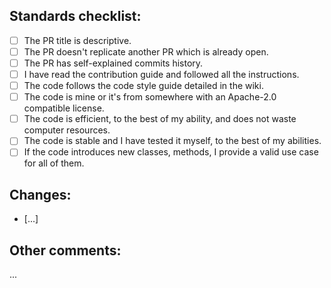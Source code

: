 ## Standards checklist:

<!---

Pull request must have next naming format:
  - For fixes use "fix:" prefix, e.g. "fix: video transcoding"
  - For patches use "patch:" prefix, e.g. "patch: docker image change"
  - For features use "feat:" prefix, e.g. "feat: voice messages"
  - For refactoring use "refactor:" prefix, e.g. "refactor: workflow actions"

// TODO: Airbnb code style guide

-->

<!-- Fill with an x the ones that apply. Example: [x] -->

- [ ] The PR title is descriptive.
- [ ] The PR doesn't replicate another PR which is already open.
- [ ] The PR has self-explained commits history.
- [ ] I have read the contribution guide and followed all the instructions.
- [ ] The code follows the code style guide detailed in the wiki.
- [ ] The code is mine or it's from somewhere with an Apache-2.0 compatible license.
- [ ] The code is efficient, to the best of my ability, and does not waste computer resources.
- [ ] The code is stable and I have tested it myself, to the best of my abilities.
- [ ] If the code introduces new classes, methods, I provide a valid use case for all of them.

## Changes:

- [...]

## Other comments:

...
